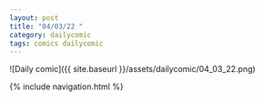 ```yaml
---
layout: post
title: "04/03/22 "
category: dailycomic
tags: comics dailycomic
---
```

![Daily comic]({{ site.baseurl }}/assets/dailycomic/04_03_22.png)

{% include navigation.html %}

